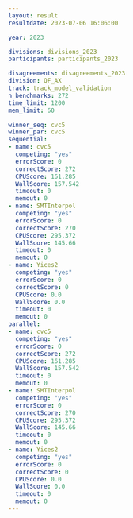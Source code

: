 ```yaml
---
layout: result
resultdate: 2023-07-06 16:06:00

year: 2023

divisions: divisions_2023
participants: participants_2023

disagreements: disagreements_2023
division: QF_AX
track: track_model_validation
n_benchmarks: 272
time_limit: 1200
mem_limit: 60

winner_seq: cvc5
winner_par: cvc5
sequential:
- name: cvc5
  competing: "yes"
  errorScore: 0
  correctScore: 272
  CPUScore: 161.285
  WallScore: 157.542
  timeout: 0
  memout: 0
- name: SMTInterpol
  competing: "yes"
  errorScore: 0
  correctScore: 270
  CPUScore: 295.372
  WallScore: 145.66
  timeout: 0
  memout: 0
- name: Yices2
  competing: "yes"
  errorScore: 0
  correctScore: 0
  CPUScore: 0.0
  WallScore: 0.0
  timeout: 0
  memout: 0
parallel:
- name: cvc5
  competing: "yes"
  errorScore: 0
  correctScore: 272
  CPUScore: 161.285
  WallScore: 157.542
  timeout: 0
  memout: 0
- name: SMTInterpol
  competing: "yes"
  errorScore: 0
  correctScore: 270
  CPUScore: 295.372
  WallScore: 145.66
  timeout: 0
  memout: 0
- name: Yices2
  competing: "yes"
  errorScore: 0
  correctScore: 0
  CPUScore: 0.0
  WallScore: 0.0
  timeout: 0
  memout: 0
---
```

